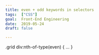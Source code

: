 ```yaml
---
title: even + odd keywords in selectors
tags:  ["CSS"]
goal:  Front-End Engineering
date:  2019-05-24
draft: false

---
```

.grid div:nth-of-type(even) { ... }

